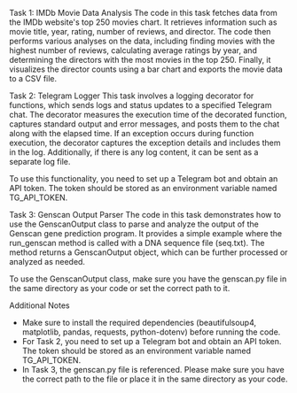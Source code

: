 Task 1: IMDb Movie Data Analysis
The code in this task fetches data from the IMDb website's top 250 movies 
chart. It retrieves information such as movie title, year, rating, number 
of reviews, and director. The code then performs various analyses on the 
data, including finding movies with the highest number of reviews, 
calculating average ratings by year, and determining the directors with 
the most movies in the top 250. Finally, it visualizes the director counts 
using a bar chart and exports the movie data to a CSV file.

Task 2: Telegram Logger
This task involves a logging decorator for functions, which sends logs and 
status updates to a specified Telegram chat. The decorator measures the 
execution time of the decorated function, captures standard output and 
error messages, and posts them to the chat along with the elapsed time. If 
an exception occurs during function execution, the decorator captures the 
exception details and includes them in the log. Additionally, if there is 
any log content, it can be sent as a separate log file.

To use this functionality, you need to set up a Telegram bot and obtain an 
API token. The token should be stored as an environment variable named 
TG_API_TOKEN.

Task 3: Genscan Output Parser
The code in this task demonstrates how to use the GenscanOutput class to 
parse and analyze the output of the Genscan gene prediction program. It 
provides a simple example where the run_genscan method is called with a 
DNA sequence file (seq.txt). The method returns a GenscanOutput object, 
which can be further processed or analyzed as needed.

To use the GenscanOutput class, make sure you have the genscan.py file in 
the same directory as your code or set the correct path to it.

Additional Notes
* Make sure to install the required dependencies (beautifulsoup4, 
matplotlib, pandas, requests, python-dotenv) before running the code.
* For Task 2, you need to set up a Telegram bot and obtain an API token. 
The 
token should be stored as an environment variable named TG_API_TOKEN.
* In Task 3, the genscan.py file is referenced. Please make sure you have 
the correct path to the file or place it in the same directory as your 
code.
